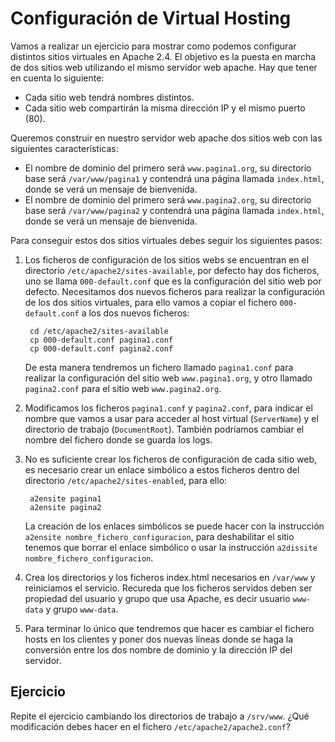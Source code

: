 # Configuración de Virtual Hosting

Vamos a realizar un ejercicio para mostrar como podemos configurar distintos sitios virtuales en Apache 2.4. El objetivo es la puesta en marcha de dos sitios web utilizando el mismo servidor web apache. Hay que tener en cuenta lo siguiente:

* Cada sitio web tendrá nombres distintos.
* Cada sitio web compartirán la misma dirección IP y el mismo puerto (80).

Queremos construir en nuestro servidor web apache dos sitios web con las siguientes características:

* El nombre de dominio del primero será `www.pagina1.org`, su directorio base será `/var/www/pagina1` y contendrá una página llamada `index.html`, donde se verá un mensaje de bienvenida.
* El nombre de dominio del primero será `www.pagina2.org`, su directorio base será `/var/www/pagina2` y contendrá una página llamada `index.html`, donde se verá un mensaje de bienvenida.

Para conseguir estos dos sitios virtuales debes seguir los siguientes pasos:

1. Los ficheros de configuración de los sitios webs se encuentran en el directorio `/etc/apache2/sites-available`, por defecto hay dos ficheros, uno se llama `000-default.conf` que es la configuración del sitio web por defecto. Necesitamos dos nuevos ficheros para realizar la configuración de los dos sitios virtuales, para ello vamos a copiar el fichero `000-default.conf` a los dos nuevos ficheros:

		cd /etc/apache2/sites-available
		cp 000-default.conf pagina1.conf
		cp 000-default.conf pagina2.conf

	De esta manera tendremos un fichero llamado `pagina1.conf` para realizar la configuración del sitio web `www.pagina1.org`, y otro llamado `pagina2.conf` para el sitio web `www.pagina2.org`.

2. Modificamos los ficheros `pagina1.conf` y `pagina2.conf`, para indicar el nombre que vamos a usar para acceder al host virtual (`ServerName`) y el directorio  de trabajo (`DocumentRoot`). También podríamos cambiar el nombre del fichero donde se guarda los logs.
3. No es suficiente crear los ficheros de configuración de cada sitio web, es necesario crear un enlace simbólico a estos ficheros dentro del directorio `/etc/apache2/sites-enabled`, para ello:

        a2ensite pagina1
        a2ensite pagina2

	La creación de los enlaces simbólicos se puede hacer con la instrucción `a2ensite nombre_fichero_configuracion`, para deshabilitar el sitio tenemos que borrar el enlace simbólico o usar la instrucción `a2dissite nombre_fichero_configuracion`.

4. Crea los directorios y los ficheros index.html necesarios en `/var/www` y reiniciamos el servicio. Recureda que los ficheros servidos deben ser propiedad del usuario y grupo que usa Apache, es decir usuario `www-data` y grupo `www-data`.

5. Para terminar lo único que tendremos que hacer es cambiar el fichero hosts en los clientes y poner dos nuevas líneas donde se haga la conversión entre los dos nombre de dominio y la dirección IP del servidor.


## Ejercicio

Repite el ejercicio cambiando los directorios de trabajo a `/srv/www`. ¿Qué modificación debes hacer en el fichero `/etc/apache2/apache2.conf`?

